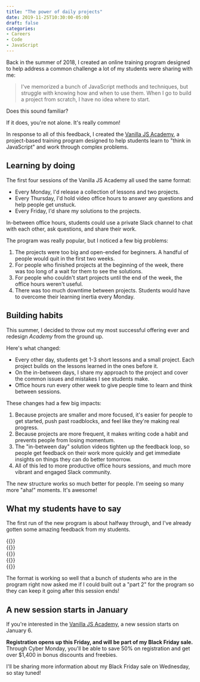 ```yaml
---
title: "The power of daily projects"
date: 2019-11-25T10:30:00-05:00
draft: false
categories:
- Careers
- Code
- JavaScript
---
```


Back in the summer of 2018, I created an online training program designed to help address a common challenge a lot of my students were sharing with me:

> I've memorized a bunch of JavaScript methods and techniques, but struggle with knowing how and when to use them. When I go to build a project from scratch, I have no idea where to start.

Does this sound familiar?

If it does, you're not alone. It's really common!

In response to all of this feedback, I created the [Vanilla JS Academy](https://vanillajsacademy.com), a project-based training program designed to help students learn to "think in JavaScript" and work through complex problems.

## Learning by doing

The first four sessions of the Vanilla JS Academy all used the same format:

- Every Monday, I'd release a collection of lessons and two projects.
- Every Thursday, I'd hold video office hours to answer any questions and help people get unstuck.
- Every Friday, I'd share my solutions to the projects.

In-between office hours, students could use a private Slack channel to chat with each other, ask questions, and share their work.

The program was really popular, but I noticed a few big problems:

1. The projects were too big and open-ended for beginners. A handful of people would quit in the first two weeks.
2. For people who finished projects at the beginning of the week, there was too long of a wait for them to see the solutions.
3. For people who couldn't start projects until the end of the week, the office hours weren't useful.
4. There was too much downtime between projects. Students would have to overcome their learning inertia every Monday.

## Building habits

This summer, I decided to throw out my most successful offering ever and redesign *Academy* from the ground up.

Here's what changed:

- Every other day, students get 1-3 short lessons and a small project. Each project builds on the lessons learned in the ones before it.
- On the in-between days, I share my approach to the project and cover the common issues and mistakes I see students make.
- Office hours run every other week to give people time to learn and think between sessions.

These changes had a few big impacts:

1. Because projects are smaller and more focused, it's easier for people to get started, push past roadblocks, and feel like they're making real progress.
2. Because projects are more frequent, it makes writing code a habit and prevents people from losing momentum.
3. The "in-between day" solution videos tighten up the feedback loop, so people get feedback on their work more quickly and get immediate insights on things they can do better tomorrow.
4. All of this led to more productive office hours sessions, and much more vibrant and engaged Slack community.

The new structure works so much better for people. I'm seeing so many more "aha!" moments. It's awesome!

## What my students have to say

The first run of the new program is about halfway through, and I've already gotten some amazing feedback from my students.

<div class="padding-top-large padding-bottom-large">
	{{<testimonial for="giammaCarioca" photo="true">}}
</div>

<div class="padding-bottom-large">
	{{<testimonial for="leticiaOneill" photo="true">}}
</div>

<div class="padding-bottom-large">
	{{<testimonial for="stewartDavis" photo="true">}}
</div>

<div class="padding-bottom-large">
	{{<testimonial for="mariaBlair" photo="true">}}
</div>

<div class="padding-bottom-large">
	{{<testimonial for="kieranBarker2" photo="true">}}
</div>

The format is working so well that a bunch of students who are in the program right now asked me if I could built out a "part 2" for the program so they can keep it going after this session ends!

## A new session starts in January

If you're interested in the [Vanilla JS Academy](https://vanillajsacademy.com), a new session starts on January 6.

**Registration opens up this Friday, and will be part of my Black Friday sale.** Through Cyber Monday, you'll be able to save 50% on registration and get over $1,400 in bonus discounts and freebies.

I'll be sharing more information about my Black Friday sale on Wednesday, so stay tuned!
